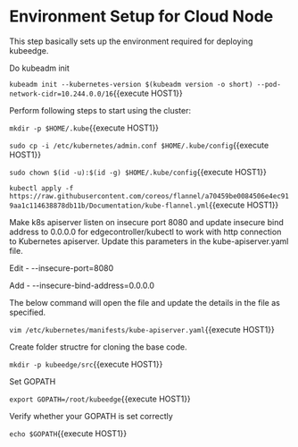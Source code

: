 # Environment Setup for Cloud Node

This step basically sets up the environment required for deploying kubeedge.

Do kubeadm init

`kubeadm init --kubernetes-version $(kubeadm version -o short) --pod-network-cidr=10.244.0.0/16`{{execute HOST1}}

Perform following steps to start using the cluster:

`mkdir -p $HOME/.kube`{{execute HOST1}}

`sudo cp -i /etc/kubernetes/admin.conf $HOME/.kube/config`{{execute HOST1}}

`sudo chown $(id -u):$(id -g) $HOME/.kube/config`{{execute HOST1}}

`kubectl apply -f https://raw.githubusercontent.com/coreos/flannel/a70459be0084506e4ec919aa1c114638878db11b/Documentation/kube-flannel.yml`{{execute HOST1}}
 
Make k8s apiserver listen on insecure port 8080 and update insecure bind address to 
0.0.0.0 for edgecontroller/kubectl to work with http connection to Kubernetes apiserver. 
Update this parameters in the kube-apiserver.yaml file.

Edit - --insecure-port=8080

Add - --insecure-bind-address=0.0.0.0

The below command will open the file and update the details in the file as specified.

`vim /etc/kubernetes/manifests/kube-apiserver.yaml`{{execute HOST1}}

Create folder structre for cloning the base code.

`mkdir -p kubeedge/src`{{execute HOST1}}

Set GOPATH

`export GOPATH=/root/kubeedge`{{execute HOST1}}

Verify whether your GOPATH is set correctly

`echo $GOPATH`{{execute HOST1}}
